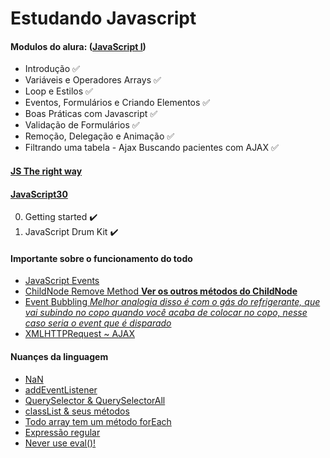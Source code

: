# Estudando Javascript

#### Modulos do alura: ([JavaScript I](https://github.com/HaysaRodrigues/javascript-training/tree/master/javascript-I))
- Introdução :white_check_mark:
- Variáveis e Operadores Arrays :white_check_mark:
- Loop e Estilos :white_check_mark:
- Eventos, Formulários e Criando Elementos :white_check_mark:
- Boas Práticas com Javascript :white_check_mark:
- Validação de Formulários :white_check_mark:
- Remoção, Delegação e Animação :white_check_mark:
- Filtrando uma tabela - Ajax Buscando pacientes com AJAX :white_check_mark:

#### [JS The right way](https://jstherightway.org/#js-code-style)

#### [JavaScript30](https://courses.wesbos.com/account/access/5d1cbbbd85f96c03c1e4c75a)

0. Getting started :heavy_check_mark:
1. JavaScript Drum Kit :heavy_check_mark:


#### Importante sobre o funcionamento do todo

- [JavaScript Events](https://developer.mozilla.org/en-US/docs/Web/Events)
- [ChildNode Remove Method **Ver os outros métodos do ChildNode**](https://developer.mozilla.org/en-US/docs/Web/API/ChildNode)
- [Event Bubbling *Melhor analogia disso é com o gás do refrigerante, que vai subindo no copo quando você acaba de colocar no copo, nesse caso seria o event que é disparado*](https://www.sitepoint.com/event-bubbling-javascript/) 
- [XMLHTTPRequest ~ AJAX](https://developer.mozilla.org/en-US/docs/Web/Guide/AJAX/Getting_Started)

#### Nuançes da linguagem 
- [NaN](https://developer.mozilla.org/en-US/docs/Web/JavaScript/Reference/Global_Objects/NaN)
- [addEventListener](https://developer.mozilla.org/en-US/docs/Web/API/EventTarget/addEventListener)
- [QuerySelector & QuerySelectorAll]()
- [classList & seus métodos](https://developer.mozilla.org/en-US/docs/Web/API/Element/classList)
- [Todo array tem um método forEach](https://developer.mozilla.org/en-US/docs/Web/JavaScript/Reference/Global_Objects/Array/forEach)
- [Expressão regular](https://developer.mozilla.org/en-US/docs/Web/JavaScript/Guide/Regular_Expressions)
- [Never use eval()!](https://developer.mozilla.org/en-US/docs/Web/JavaScript/Reference/Global_Objects/eval)

